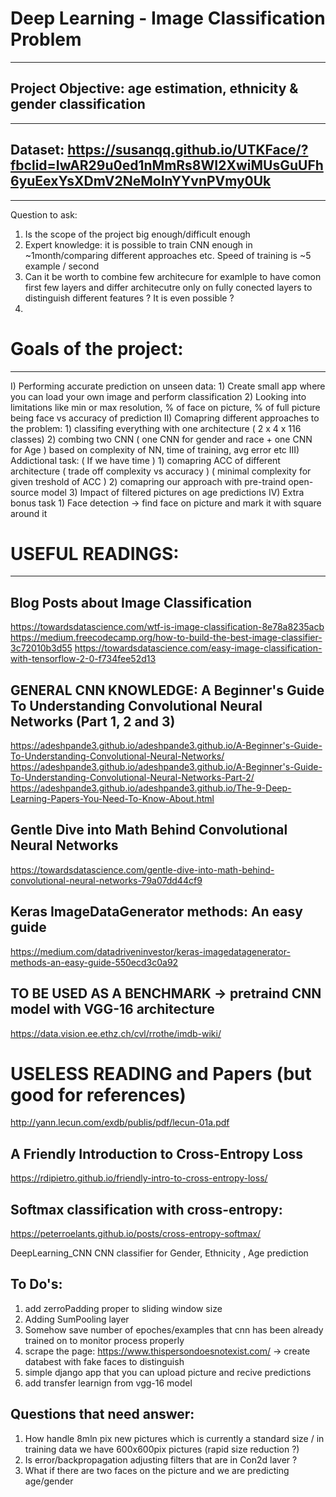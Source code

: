 # Deep Learning - Image Classification Problem

--------------------------------------------------------------------------------
## Project Objective: age estimation, ethnicity & gender classification
--------------------------------------------------------------------------------
## Dataset: https://susanqq.github.io/UTKFace/?fbclid=IwAR29u0ed1nMmRs8WI2XwiMUsGuUFh6yuEexYsXDmV2NeMoInYYvnPVmy0Uk
--------------------------------------------------------------------------------

Question to ask:
1. Is the scope of the project big enough/difficult enough
2. Expert knowledge: it is possible to train CNN enough in ~1month/comparing different approaches etc.
	Speed of training is ~5 example / second 
3. Can it be worth to combine few architecure for examlple to have comon first few layers and differ architecutre only on fully conected layers to distinguish different features ?
	It is even possible ?
4. 

# Goals of the project:
--------------------------------------------------------------------------------
I) Performing accurate prediction on unseen data:
	1) Create small app where you can load your own image and perform classification
	2) Looking into limitations like min or max resolution, % of face on picture,
	   % of full picture being face vs accuracy of prediction
II) Comapring different approaches to the problem:
	1) classifing everything with one architecture ( 2 x 4 x 116 classes)
	2) combing two CNN ( one CNN for gender and race + one CNN for Age )
        based on complexity of NN, time of training, avg error etc
III) Addictional task: ( If we have time )
	1) comapring ACC of different architecture
		( trade off complexity vs accuracy )
		( minimal complexity for given treshold of ACC )
	2) comapring our approach with pre-traind open-source model
	3) Impact of filtered pictures on age predictions
IV) Extra bonus task
	1) Face detection -> find face on picture and mark it with square around it
	
	

# USEFUL READINGS:
--------------------------------------------------------------------------------

Blog Posts about Image Classification
--------------------------------------------------------------------------------
https://towardsdatascience.com/wtf-is-image-classification-8e78a8235acb
https://medium.freecodecamp.org/how-to-build-the-best-image-classifier-3c72010b3d55
https://towardsdatascience.com/easy-image-classification-with-tensorflow-2-0-f734fee52d13

GENERAL CNN KNOWLEDGE: 
A Beginner's Guide To Understanding Convolutional Neural Networks (Part 1, 2 and 3)
------------------------------------------------------------
https://adeshpande3.github.io/adeshpande3.github.io/A-Beginner's-Guide-To-Understanding-Convolutional-Neural-Networks/
https://adeshpande3.github.io/adeshpande3.github.io/A-Beginner's-Guide-To-Understanding-Convolutional-Neural-Networks-Part-2/
https://adeshpande3.github.io/adeshpande3.github.io/The-9-Deep-Learning-Papers-You-Need-To-Know-About.html

Gentle Dive into Math Behind Convolutional Neural Networks
------------------------------------------------------------
https://towardsdatascience.com/gentle-dive-into-math-behind-convolutional-neural-networks-79a07dd44cf9

Keras ImageDataGenerator methods: An easy guide
------------------------------------------------------------
https://medium.com/datadriveninvestor/keras-imagedatagenerator-methods-an-easy-guide-550ecd3c0a92

TO BE USED AS A BENCHMARK -> pretraind CNN model with VGG-16 architecture
------------------------------------------------------------
https://data.vision.ee.ethz.ch/cvl/rrothe/imdb-wiki/




USELESS READING and Papers (but good for references)
=================================================================================
http://yann.lecun.com/exdb/publis/pdf/lecun-01a.pdf

A Friendly Introduction to Cross-Entropy Loss
------------------------------------------------------------
https://rdipietro.github.io/friendly-intro-to-cross-entropy-loss/

Softmax classification with cross-entropy:
------------------------------------------------------------
https://peterroelants.github.io/posts/cross-entropy-softmax/



DeepLearning_CNN
CNN classifier for Gender, Ethnicity , Age prediction

To Do's:
---------
1. add zerroPadding proper to sliding window size
2. Adding SumPooling layer
4. Somehow save number of epoches/examples that cnn has been already trained on to monitor process properly
5. scrape the page: https://www.thispersondoesnotexist.com/ -> create databest with fake faces to distinguish
6. simple django app that you can upload picture and recive predictions 
7. add transfer learnign from vgg-16 model


Questions that need answer:
---------------------------	
1. How handle 8mln pix new pictures which is currently a standard size / in training data we have 600x600pix pictures
	(rapid size reduction ?) 
2. Is error/backpropagation adjusting filters that are in Con2d laver ?
3. What if there are two faces on the picture and we are predicting age/gender
